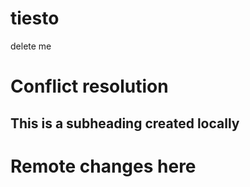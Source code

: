 # tiesto
delete me 

# Conflict resolution

## This is a subheading created locally

# Remote changes here
